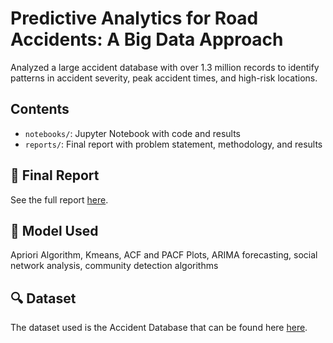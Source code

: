 # Predictive Analytics for Road Accidents: A Big Data Approach
Analyzed a large accident database with over 1.3 million records to identify patterns in accident severity, peak accident times,  and high-risk locations. 

## Contents
- `notebooks/`: Jupyter Notebook with code and results
- `reports/`: Final report with problem statement, methodology, and results

## 📄 Final Report
See the full report [here](reports/Predictive_Analytics_for_Road_Accidents_A_Big_Data_Approach.pdf).

## 🧠 Model Used
Apriori Algorithm, Kmeans, ACF and PACF Plots, ARIMA forecasting, social network analysis, community detection algorithms

## 🔍 Dataset
The dataset used is the Accident Database that can be found here [here](https://drive.google.com/file/d/1itlhKJyJnnfJYP-c6t5TwJPwL3ADqJ-f/view?usp=sharing).
